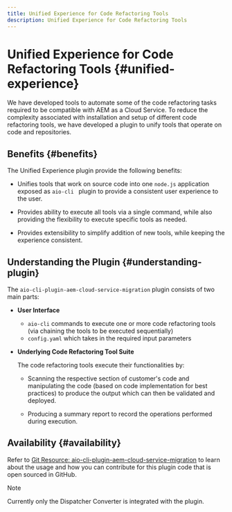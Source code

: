 ```yaml
---
title: Unified Experience for Code Refactoring Tools
description: Unified Experience for Code Refactoring Tools
---
```


# Unified Experience for Code Refactoring Tools {#unified-experience}

We have developed tools to automate some of the code refactoring tasks required to be compatible with AEM as a Cloud Service. To reduce the complexity associated with installation and setup of different code refactoring tools, we have developed a plugin to unify tools that operate on code and repositories. 

## Benefits {#benefits}

The Unified Experience plugin provide the following benefits:

* Unifies tools that work on source code into one `node.js` application exposed as `aio-cli ` plugin to provide a consistent user experience to the user.

* Provides ability to execute all tools via a single command, while also providing the flexibility to execute specific tools as needed.

* Provides extensibility to simplify addition of new tools, while keeping the experience consistent.

## Understanding the Plugin {#understanding-plugin}

The `aio-cli-plugin-aem-cloud-service-migration` plugin consists of two main parts:

* **User Interface** 

  * `aio-cli` commands to execute one or more code refactoring tools (via chaining the tools to be executed sequentially)
  * `config.yaml` which takes in the required input parameters

* **Underlying Code Refactoring Tool Suite**

   The code refactoring tools execute their functionalities by:

     * Scanning the respective section of customer's code and manipulating the code (based on code implementation for best practices) to produce the output which can then be validated and deployed.

     * Producing a summary report to record the operations performed during execution.

## Availability {#availability}

Refer to [Git Resource: aio-cli-plugin-aem-cloud-service-migration](https://github.com/adobe/aio-cli-plugin-aem-cloud-service-migration) to learn about the usage and how you can contribute for this plugin code that is open sourced in GitHub.

>[!NOTE]
>Currently only the Dispatcher Converter is integrated with the plugin.
